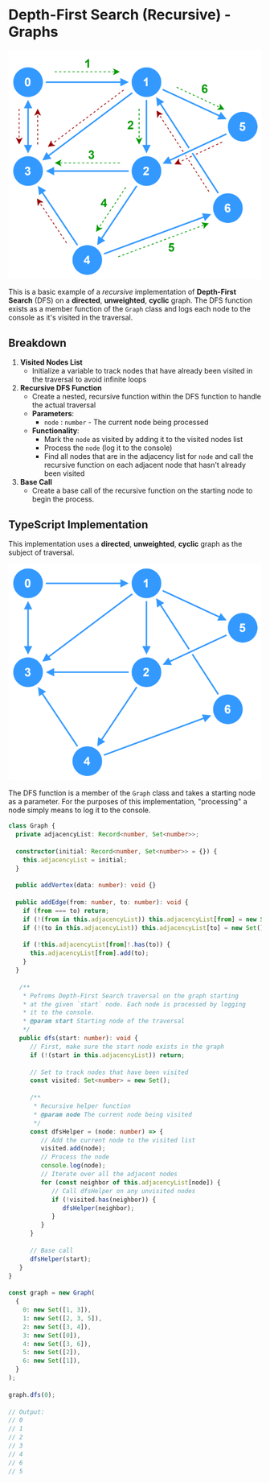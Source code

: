 # Depth-First Search (Recursive) - Graphs

![dfs-recursive-graph.svg](../_images/dfs-recursive-graph.svg)

This is a basic example of a _recursive_ implementation of **Depth-First Search** (DFS) on a **directed**, **unweighted**, **cyclic** graph. The DFS function exists as a member function of the `Graph` class and logs each node to the console as it's visited in the traversal.

## Breakdown

1. **Visited Nodes List**
   - Initialize a variable to track nodes that have already been visited in the traversal to avoid infinite loops
2. **Recursive DFS Function**
   - Create a nested, recursive function within the DFS function to handle the actual traversal
   - **Parameters**: 
     - `node` : `number` - The current node being processed
   - **Functionality**:
     - Mark the `node` as visited by adding it to the visited nodes list
     - Process the `node` (log it to the console)
     - Find all nodes that are in the adjacency list for `node` and call the recursive function on each adjacent node that hasn't already been visited
3. **Base Call**
   - Create a base call of the recursive function on the starting node to begin the process.

## TypeScript Implementation

This implementation uses a **directed**, **unweighted**, **cyclic** graph as the subject of traversal. 

![graph-for-traversals.svg](../_images/graph-for-traversals.svg)

The DFS function is a member of the `Graph` class and takes a starting node as a parameter. For the purposes of this implementation, "processing" a node simply means to log it to the console.

```ts
class Graph {
  private adjacencyList: Record<number, Set<number>>;
  
  constructor(initial: Record<number, Set<number>> = {}) {
    this.adjacencyList = initial;
  }

  public addVertex(data: number): void {}

  public addEdge(from: number, to: number): void {
    if (from === to) return;
    if (!(from in this.adjacencyList)) this.adjacencyList[from] = new Set();
    if (!(to in this.adjacencyList)) this.adjacencyList[to] = new Set();

    if (!this.adjacencyList[from]!.has(to)) {
      this.adjacencyList[from].add(to);
    }
  }

   /**
    * Pefroms Depth-First Search traversal on the graph starting
    * at the given `start` node. Each node is processed by logging
    * it to the console.
    * @param start Starting node of the traversal
    */
   public dfs(start: number): void {
      // First, make sure the start node exists in the graph
      if (!(start in this.adjacencyList)) return;
     
      // Set to track nodes that have been visited
      const visited: Set<number> = new Set();

      /**
       * Recursive helper function
       * @param node The current node being visited
       */
      const dfsHelper = (node: number) => {
         // Add the current node to the visited list
         visited.add(node);
         // Process the node
         console.log(node);
         // Iterate over all the adjacent nodes
         for (const neighbor of this.adjacencyList[node]) {
            // Call dfsHelper on any unvisited nodes
            if (!visited.has(neighbor)) {
               dfsHelper(neighbor);
            }
         }
      }

      // Base call
      dfsHelper(start);
   }
}

const graph = new Graph(
  {
    0: new Set([1, 3]),
    1: new Set([2, 3, 5]),
    2: new Set([3, 4]),
    3: new Set([0]),
    4: new Set([3, 6]),
    5: new Set([2]),
    6: new Set([1]),
  }
);

graph.dfs(0);

// Output:
// 0
// 1
// 2
// 3
// 4
// 6
// 5
```